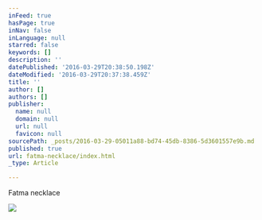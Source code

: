 ```yaml
---
inFeed: true
hasPage: true
inNav: false
inLanguage: null
starred: false
keywords: []
description: ''
datePublished: '2016-03-29T20:38:50.198Z'
dateModified: '2016-03-29T20:37:38.459Z'
title: ''
author: []
authors: []
publisher:
  name: null
  domain: null
  url: null
  favicon: null
sourcePath: _posts/2016-03-29-05011a88-bd74-45db-8386-5d3601557e9b.md
published: true
url: fatma-necklace/index.html
_type: Article

---
```

Fatma necklace 

  
![](https://the-grid-user-content.s3-us-west-2.amazonaws.com/9304601c-8664-4950-9502-9d2159bee368.gif)